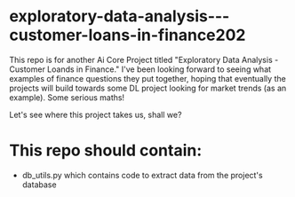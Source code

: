 # exploratory-data-analysis---customer-loans-in-finance202


This repo is for another Ai Core Project titled "Exploratory Data 
Analysis - Customer Loands in Finance." I've been looking forward to 
seeing what examples of finance questions they put together, hoping that 
eventually the projects will build towards some DL project looking for 
market trends (as an example). Some serious maths!

Let's see where this project takes us, shall we?

# This repo should contain: 
- db_utils.py which contains code to extract data from the project's database 

